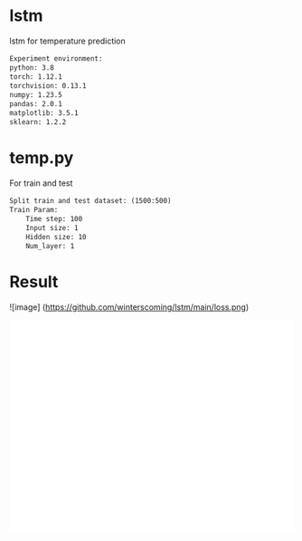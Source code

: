 # lstm
lstm for temperature prediction

    Experiment environment:
    python: 3.8
    torch: 1.12.1
    torchvision: 0.13.1
    numpy: 1.23.5
    pandas: 2.0.1
    matplotlib: 3.5.1
    sklearn: 1.2.2
    
# temp.py
For train and test

    Split train and test dataset: (1500:500)
    Train Param:
        Time step: 100
        Input size: 1
        Hidden size: 10
        Num_layer: 1

# Result
![image] (https://github.com/winterscoming/lstm/main/loss.png)
<div align="center">
    <img src="weather pred.png">
</div>
